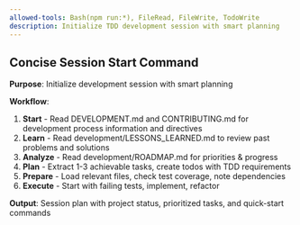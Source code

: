```yaml
---
allowed-tools: Bash(npm run:*), FileRead, FileWrite, TodoWrite
description: Initialize TDD development session with smart planning
---
```


## Concise Session Start Command

**Purpose**: Initialize development session with smart planning

**Workflow**:
1. **Start** - Read DEVELOPMENT.md and CONTRIBUTING.md for development process information and directives
2. **Learn** - Read development/LESSONS_LEARNED.md to review past problems and solutions
3. **Analyze** - Read development/ROADMAP.md for priorities & progress
4. **Plan** - Extract 1-3 achievable tasks, create todos with TDD requirements  
5. **Prepare** - Load relevant files, check test coverage, note dependencies
6. **Execute** - Start with failing tests, implement, refactor

**Output**: Session plan with project status, prioritized tasks, and quick-start commands
